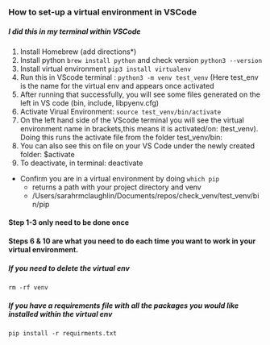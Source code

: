 
### How to set-up a virtual environment in VSCode

##### I did this in my terminal within VSCode

  1. Install Homebrew (add directions*)
  2. Install python ``brew install python`` and check version ```python3 --version```
  3. Install virtual environment ```pip3 install virtualenv```
  4. Run this in VScode terminal : ```python3 -m venv test_venv``` (Here test_env is the name for the virtual env and appears once activated
  5. After running that successfully, you will see some files generated on the left in VS code (bin, include, libpyenv.cfg)
  7. Activate Virual Environment: ```source test_venv/bin/activate```
  8.  On the left hand side of the VScode terminal you will see the virtual environment name in brackets,this means it is activated/on: (test_venv). Doing this runs the activate file from the folder test_venv/bin:
  9.  You can also see this on file on your VS Code under the newly created folder: $activate
  10. To deactivate, in terminal: deactivate
	
 - Confirm you are in a virtual environment by doing ```which pip```
	- returns a path with your project directory and venv
	- /Users/sarahrmclaughlin/Documents/repos/check_venv/test_venv/bin/pip

#### Step 1-3 only need to be done once
#### Steps 6 & 10 are what you need to do each time you want to work in your virtual environment.

##### If you need to delete the virtual env
```rm -rf venv```

##### If you have a requirements file with all the packages you would like installed within the virtual env
```pip install -r requirments.txt```
